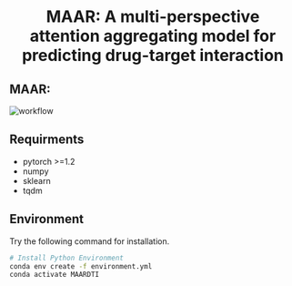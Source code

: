 <h1 align="center">
MAAR: A multi-perspective attention aggregating model for predicting drug-target interaction
</h1>

## MAAR:
![workflow](https://github.com/user-attachments/assets/15ae4eaf-9774-48c6-a6e9-f4c57da1b52e)

## Requirments
* pytorch >=1.2
* numpy
* sklearn
* tqdm

## Environment
Try the following command for installation. 
```sh
# Install Python Environment
conda env create -f environment.yml
conda activate MAARDTI
```
